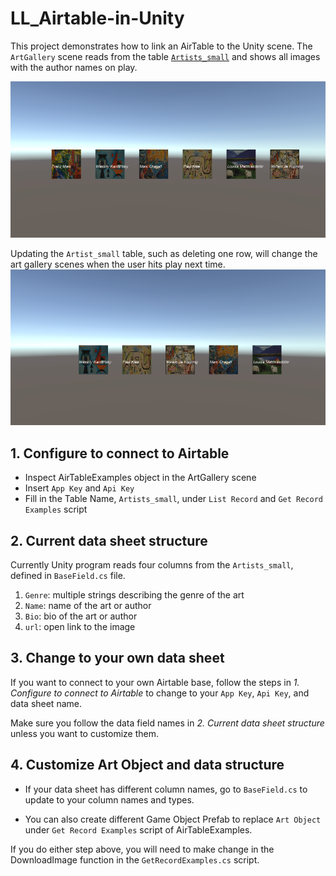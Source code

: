 # LL_Airtable-in-Unity

This project demonstrates how to link an AirTable to the Unity scene. 
The `ArtGallery` scene reads from the table [`Artists_small`](https://airtable.com/appV5LgA8wXE1FnXZ/tbl6BD4rsBZ4ma5nw/viwbGD5PDBeyGNfSO?blocks=hide) and shows all images with the author names 
on play.

![alt text](/Screenshot/Capture.PNG)

Updating the `Artist_small` table, such as deleting one row, will change the art gallery scenes when the user hits play next time.
![alt text](/Screenshot/CaptureAfter.PNG)

## 1. Configure to connect to Airtable
* Inspect AirTableExamples object in the ArtGallery scene
* Insert `App Key` and `Api Key`
* Fill in the Table Name, `Artists_small`, under `List Record` and `Get Record Examples` script

## 2. Current data sheet structure
Currently Unity program reads  four columns from the `Artists_small`, defined in `BaseField.cs` file.
1. `Genre`: multiple strings describing the genre of the art
2. `Name`: name of the art or author
2. `Bio`: bio of the art or author
3. `url`: open link to the image


## 3. Change to your own data sheet
If you want to connect to your own Airtable base, follow the steps in *1. Configure to connect to Airtable* to change to your
`App Key`, `Api Key`, and data sheet name.

Make sure you follow the data field names in *2. Current data sheet structure* unless you want to customize them.

## 4. Customize Art Object and data structure
* If your data sheet has different column names, go to `BaseField.cs` to update to your column names and types.

* You can also create different Game Object Prefab to replace `Art Object` under `Get Record Examples` script of AirTableExamples.

If you do either step above, you will need to make change in the DownloadImage function in the `GetRecordExamples.cs` script.

